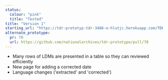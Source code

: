 ```yaml
---
status:
  colour: "pink"
  title: "Tested"
title: "Version 1"
starting_url: "https://tdr-prototyp-tdr-3486-e-hlutjc.herokuapp.com/TDR-3486/metadata"
alternate_prototype: 
  pr: 70
  url: https://github.com/nationalarchives/tdr-prototype/pull/70
---
```


- Many rows of LDMs are presented in a table so they can reviewed efficiently
- New page for adding a corrected date
- Language changes ('extracted' and 'corrected')
